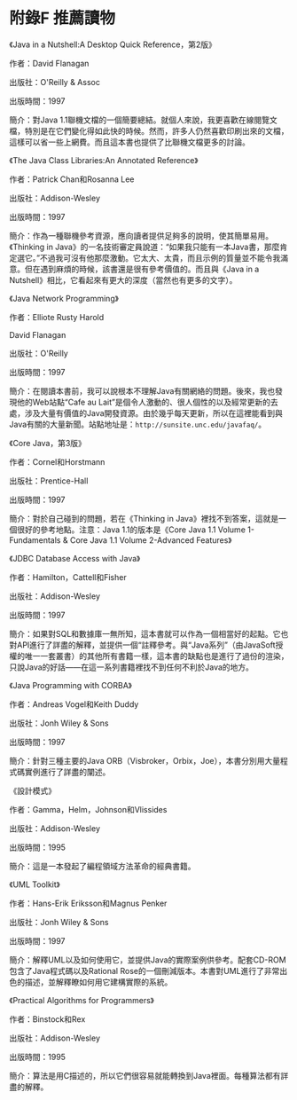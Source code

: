 # 附錄F 推薦讀物

《Java in a Nutshell:A Desktop Quick Reference，第2版》

作者：David Flanagan

出版社：O'Reilly & Assoc

出版時間：1997

簡介：對Java 1.1聯機文檔的一個簡要總結。就個人來說，我更喜歡在線閱覽文檔，特別是在它們變化得如此快的時候。然而，許多人仍然喜歡印刷出來的文檔，這樣可以省一些上網費。而且這本書也提供了比聯機文檔更多的討論。

《The Java Class Libraries:An Annotated Reference》

作者：Patrick Chan和Rosanna Lee

出版社：Addison-Wesley

出版時間：1997

簡介：作為一種聯機參考資源，應向讀者提供足夠多的說明，使其簡單易用。《Thinking in Java》的一名技術審定員說道：“如果我只能有一本Java書，那麼肯定選它。”不過我可沒有他那麼激動。它太大、太貴，而且示例的質量並不能令我滿意。但在遇到麻煩的時候，該書還是很有參考價值的。而且與《Java in a Nutshell》相比，它看起來有更大的深度（當然也有更多的文字）。

《Java Network Programming》

作者：Elliote Rusty Harold

David Flanagan

出版社：O'Reilly

出版時間：1997

簡介：在閱讀本書前，我可以說根本不理解Java有關網絡的問題。後來，我也發現他的Web站點“Cafe au Lait”是個令人激動的、很人個性的以及經常更新的去處，涉及大量有價值的Java開發資源。由於幾乎每天更新，所以在這裡能看到與Java有關的大量新聞。站點地址是：`http://sunsite.unc.edu/javafaq/`。

《Core Java，第3版》

作者：Cornel和Horstmann

出版社：Prentice-Hall

出版時間：1997

簡介：對於自己碰到的問題，若在《Thinking in Java》裡找不到答案，這就是一個很好的參考地點。注意：Java 1.1的版本是《Core Java 1.1 Volume 1-Fundamentals & Core Java 1.1 Volume 2-Advanced Features》

《JDBC Database Access with Java》

作者：Hamilton，Cattell和Fisher

出版社：Addison-Wesley

出版時間：1997

簡介：如果對SQL和數據庫一無所知，這本書就可以作為一個相當好的起點。它也對API進行了詳盡的解釋，並提供一個“註釋參考。與“Java系列”（由JavaSoft授權的唯一一套叢書）的其他所有書籍一樣，這本書的缺點也是進行了過份的渲染，只說Java的好話——在這一系列書籍裡找不到任何不利於Java的地方。

《Java Programming with CORBA》

作者：Andreas Vogel和Keith Duddy

出版社：Jonh Wiley & Sons

出版時間：1997

簡介：針對三種主要的Java ORB（Visbroker，Orbix，Joe），本書分別用大量程式碼實例進行了詳盡的闡述。

《設計模式》

作者：Gamma，Helm，Johnson和Vlissides

出版社：Addison-Wesley

出版時間：1995

簡介：這是一本發起了編程領域方法革命的經典書籍。

《UML Toolkit》

作者：Hans-Erik Eriksson和Magnus Penker

出版社：Jonh Wiley & Sons

出版時間：1997

簡介：解釋UML以及如何使用它，並提供Java的實際案例供參考。配套CD-ROM包含了Java程式碼以及Rational Rose的一個刪減版本。本書對UML進行了非常出色的描述，並解釋瞭如何用它建構實際的系統。

《Practical Algorithms for Programmers》

作者：Binstock和Rex

出版社：Addison-Wesley

出版時間：1995

簡介：算法是用C描述的，所以它們很容易就能轉換到Java裡面。每種算法都有詳盡的解釋。
